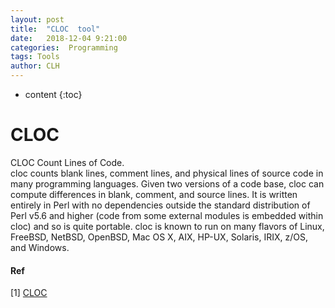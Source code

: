 ```yaml
---
layout: post
title:  "CLOC  tool"
date:   2018-12-04 9:21:00
categories:  Programming
tags: Tools
author: CLH
---
```


* content
{:toc}

# CLOC #
CLOC Count Lines of Code.     
cloc counts blank lines, comment lines, and physical lines of source code in many programming languages. Given two versions of a code base, cloc can compute differences in blank, comment, and source lines. It is written entirely in Perl with no dependencies outside the standard distribution of Perl v5.6 and higher (code from some external modules is embedded within cloc) and so is quite portable. cloc is known to run on many flavors of Linux, FreeBSD, NetBSD, OpenBSD, Mac OS X, AIX, HP-UX, Solaris, IRIX, z/OS, and Windows.     

#### Ref ####
[1] [CLOC](http://cloc.sourceforge.net/)    
     
 
        